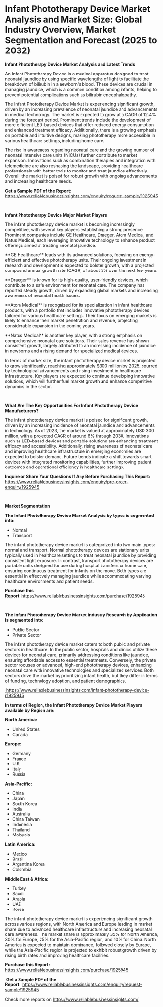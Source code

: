 <p><h1>Infant Phototherapy Device Market Analysis and Market Size: Global Industry Overview, Market Segmentation and Forecast (2025 to 2032)</h1></p><p><strong>Infant Phototherapy Device Market Analysis and Latest Trends</strong></p>
<p><p>An Infant Phototherapy Device is a medical apparatus designed to treat neonatal jaundice by using specific wavelengths of light to facilitate the breakdown of bilirubin in a newborn's blood. These devices are crucial in managing jaundice, which is a common condition among infants, helping to prevent potential complications such as bilirubin encephalopathy.</p><p>The Infant Phototherapy Device Market is experiencing significant growth, driven by an increasing prevalence of neonatal jaundice and advancements in medical technology. The market is expected to grow at a CAGR of 12.4% during the forecast period. Prominent trends include the development of more efficient LED-based devices that offer reduced energy consumption and enhanced treatment efficacy. Additionally, there is a growing emphasis on portable and intuitive designs, making phototherapy more accessible in various healthcare settings, including home care.</p><p>The rise in awareness regarding neonatal care and the growing number of neonatal intensive care units (NICUs) further contribute to market expansion. Innovations such as combination therapies and integration with telemedicine are also reshaping the landscape, providing healthcare professionals with better tools to monitor and treat jaundice effectively. Overall, the market is poised for robust growth with ongoing advancements and increasing healthcare needs.</p></p>
<p><strong>Get a Sample PDF of the Report:&nbsp;</strong> <a href="https://www.reliablebusinessinsights.com/enquiry/request-sample/1925945?utm_campaign=97&utm_medium=2&utm_source=Github&utm_content=ia&utm_term=15012025&utm_id=infant-phototherapy-device">https://www.reliablebusinessinsights.com/enquiry/request-sample/1925945</a></p>
<p>&nbsp;</p>
<p><strong>Infant Phototherapy Device Major Market Players</strong></p>
<p><p>The infant phototherapy device market is becoming increasingly competitive, with several key players establishing a strong presence. Prominent companies include GE Healthcare, Draeger, Atom Medical, and Natus Medical, each leveraging innovative technology to enhance product offerings aimed at treating neonatal jaundice. </p><p>**GE Healthcare** leads with its advanced solutions, focusing on energy-efficient and effective phototherapy units. Their ongoing investment in research and development is expected to bolster growth, with a projected compound annual growth rate (CAGR) of about 5% over the next few years.</p><p>**Draeger** is known for its high-quality, user-friendly devices, which contribute to a safe environment for neonatal care. The company has reported steady growth, driven by expanding global markets and increasing awareness of neonatal health issues.</p><p>**Atom Medical** is recognized for its specialization in infant healthcare products, with a portfolio that includes innovative phototherapy devices tailored for various healthcare settings. Their focus on emerging markets is likely to enhance their market penetration and revenue, projecting considerable expansion in the coming years.</p><p>**Natus Medical** is another key player, with a strong emphasis on comprehensive neonatal care solutions. Their sales revenue has shown consistent growth, largely attributed to an increasing incidence of jaundice in newborns and a rising demand for specialized medical devices.</p><p>In terms of market size, the infant phototherapy device market is projected to grow significantly, reaching approximately $300 million by 2025, spurred by technological advancements and rising investment in healthcare infrastructure. Key players are expected to continue developing innovative solutions, which will further fuel market growth and enhance competitive dynamics in the sector.</p></p>
<p>&nbsp;</p>
<p><strong>What Are The Key Opportunities For Infant Phototherapy Device Manufacturers?</strong></p>
<p><p>The infant phototherapy device market is poised for significant growth, driven by an increasing incidence of neonatal jaundice and advancements in technology. As of 2023, the market is valued at approximately USD 300 million, with a projected CAGR of around 6% through 2030. Innovations such as LED-based devices and portable solutions are enhancing treatment efficacy and accessibility. Additionally, rising awareness of neonatal care and improving healthcare infrastructure in emerging economies are expected to bolster demand. Future trends indicate a shift towards smart devices with integrated monitoring capabilities, further improving patient outcomes and operational efficiency in healthcare settings.</p></p>
<p><strong>Inquire or Share Your Questions If Any Before Purchasing This Report:</strong> <a href="https://www.reliablebusinessinsights.com/enquiry/pre-order-enquiry/1925945?utm_campaign=97&utm_medium=2&utm_source=Github&utm_content=ia&utm_term=15012025&utm_id=infant-phototherapy-device">https://www.reliablebusinessinsights.com/enquiry/pre-order-enquiry/1925945</a></p>
<p>&nbsp;</p>
<p><strong>Market Segmentation</strong></p>
<p><strong>The Infant Phototherapy Device Market Analysis by types is segmented into:</strong></p>
<p><ul><li>Normal</li><li>Transport</li></ul></p>
<p><p>The infant phototherapy device market is categorized into two main types: normal and transport. Normal phototherapy devices are stationary units typically used in healthcare settings to treat neonatal jaundice by providing consistent light exposure. In contrast, transport phototherapy devices are portable units designed for use during hospital transfers or home care, ensuring continuous treatment for infants on the move. Both types are essential in effectively managing jaundice while accommodating varying healthcare environments and patient needs.</p></p>
<p><strong>Purchase this Report:&nbsp;</strong><a href="https://www.reliablebusinessinsights.com/purchase/1925945?utm_campaign=97&utm_medium=2&utm_source=Github&utm_content=ia&utm_term=15012025&utm_id=infant-phototherapy-device">https://www.reliablebusinessinsights.com/purchase/1925945</a></p>
<p>&nbsp;</p>
<p><strong>The Infant Phototherapy Device Market Industry Research by Application is segmented into:</strong></p>
<p><ul><li>Public Sector</li><li>Private Sector</li></ul></p>
<p><p>The infant phototherapy device market caters to both public and private sectors in healthcare. In the public sector, hospitals and clinics utilize these devices for neonatal care, primarily addressing conditions like jaundice, ensuring affordable access to essential treatments. Conversely, the private sector focuses on advanced, high-end phototherapy devices, enhancing neonatal care with innovative technologies and specialized services. Both sectors drive the market by prioritizing infant health, but they differ in terms of funding, technology adoption, and patient demographics.</p></p>
<p><a href="https://www.reliablebusinessinsights.com/infant-phototherapy-device-r1925945?utm_campaign=97&utm_medium=2&utm_source=Github&utm_content=ia&utm_term=15012025&utm_id=infant-phototherapy-device">&nbsp;https://www.reliablebusinessinsights.com/infant-phototherapy-device-r1925945</a></p>
<p><strong>In terms of Region, the Infant Phototherapy Device Market Players available by Region are:</strong></p>
<p>
    <p> <strong> North America: </strong>
        <ul>
            <li>United States</li>
            <li>Canada</li>
        </ul>
        </p> 
    <p> <strong> Europe: </strong>
        <ul>
            <li>Germany</li>
            <li>France</li>
            <li>U.K.</li>
            <li>Italy</li>
            <li>Russia</li>
        </ul>
        </p> 
    <p> <strong> Asia-Pacific: </strong>
        <ul>
            <li>China</li>
            <li>Japan</li>
            <li>South Korea</li>
            <li>India</li>
            <li>Australia</li>
            <li>China Taiwan</li>
            <li>Indonesia</li>
            <li>Thailand</li>
            <li>Malaysia</li>
        </ul>
        </p> 
    <p> <strong> Latin America: </strong>
        <ul>
            <li>Mexico</li>
            <li>Brazil</li>
            <li>Argentina Korea</li>
            <li>Colombia</li>
        </ul>
        </p> 
    <p> <strong> Middle East & Africa: </strong>
        <ul>
            <li>Turkey</li>
            <li>Saudi</li>
            <li>Arabia</li>
            <li>UAE</li>
            <li>Korea</li>
        </ul>
    </p>
    </p>
<p><p>The infant phototherapy device market is experiencing significant growth across various regions, with North America and Europe leading in market share due to advanced healthcare infrastructure and increasing neonatal care awareness. The market share is approximately 35% for North America, 30% for Europe, 25% for the Asia-Pacific region, and 10% for China. North America is expected to maintain dominance, followed closely by Europe, while the Asia-Pacific region is projected to exhibit robust growth driven by rising birth rates and improving healthcare facilities.</p></p>
<p><strong>Purchase this Report: </strong><a href="https://www.reliablebusinessinsights.com/purchase/1925945?utm_campaign=97&utm_medium=2&utm_source=Github&utm_content=ia&utm_term=15012025&utm_id=infant-phototherapy-device">https://www.reliablebusinessinsights.com/purchase/1925945</a></p>
<p>&nbsp;<strong>Get a Sample PDF of the Report:&nbsp;&nbsp;</strong><a href="https://www.reliablebusinessinsights.com/enquiry/request-sample/1925945?utm_campaign=97&utm_medium=2&utm_source=Github&utm_content=ia&utm_term=15012025&utm_id=infant-phototherapy-device">https://www.reliablebusinessinsights.com/enquiry/request-sample/1925945</a></p>
<p><strong></strong></p>
<p>Check more reports on <a href="https://www.reliablebusinessinsights.com/?utm_campaign=97&utm_medium=2&utm_source=Github&utm_content=ia&utm_term=15012025&utm_id=infant-phototherapy-device">https://www.reliablebusinessinsights.com/</a></p>